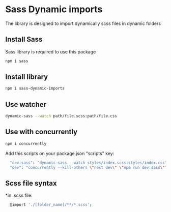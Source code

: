 # Sass Dynamic imports

The library is designed to import dynamically scss files in dynamic folders

## Install Sass

Sass library is required to use this package

```bash
npm i sass
```

## Install library

```bash
npm i sass-dynamic-imports
```

## Use watcher

```bash
dynamic-sass --watch path/file.scss:path/file.css
```

## Use with concurrently

```bash
npm i concurrently
```

Add this scripts on your package.json "scripts" key:

```bash
  "dev:sass": "dynamic-sass --watch styles/index.scss:styles/index.css",
  "dev": "concurrently --kill-others \"next dev\" \"npm run dev:sass\"",
```

## Scss file syntax

*in .scss file:

```bash
  @import './[folder_name]/**/*.scss';
```
